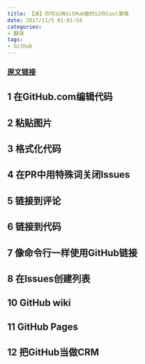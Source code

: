 ```yaml
---
title: 【译】你可以用GitHub做的12件Cool事情
date: 2017/11/5 01:01:54       
categories: 
- 翻译
tags: 
- GitHub
---
```

### [原文链接](https://hackernoon.com/12-cool-things-you-can-do-with-github-f3e0424cf2f0)

## 1 在GitHub.com编辑代码

## 2 粘贴图片


## 3 格式化代码

## 4 在PR中用特殊词关闭Issues

## 5 链接到评论

## 6 链接到代码

## 7 像命令行一样使用GitHub链接

## 8 在Issues创建列表

## 10 GitHub wiki

## 11 GitHub Pages

## 12 把GitHub当做CRM


